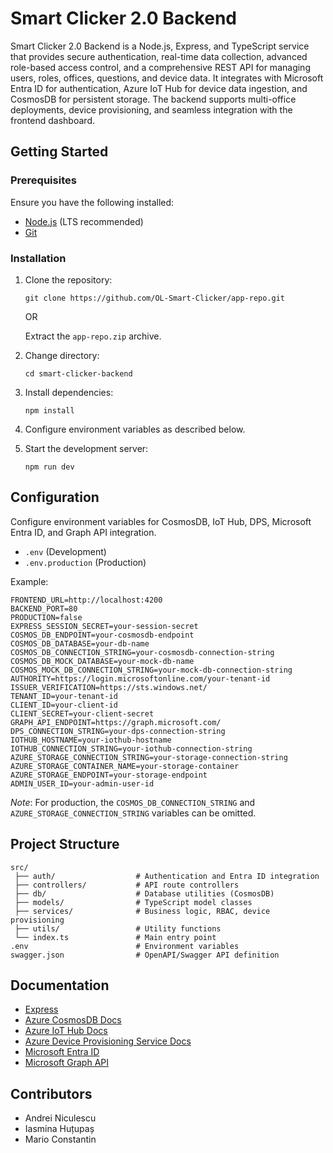 
# Smart Clicker 2.0 Backend

Smart Clicker 2.0 Backend is a Node.js, Express, and TypeScript service that provides secure authentication, real-time data collection, advanced role-based access control, and a comprehensive REST API for managing users, roles, offices, questions, and device data. It integrates with Microsoft Entra ID for authentication, Azure IoT Hub for device data ingestion, and CosmosDB for persistent storage. The backend supports multi-office deployments, device provisioning, and seamless integration with the frontend dashboard.

## Getting Started

### Prerequisites
Ensure you have the following installed:
- [Node.js](https://nodejs.org/) (LTS recommended)
- [Git](https://git-scm.com/)

### Installation
1. Clone the repository:
    ```
    git clone https://github.com/OL-Smart-Clicker/app-repo.git
    ```
    OR
    
    Extract the `app-repo.zip` archive.
2. Change directory:
    ```
    cd smart-clicker-backend
    ```
3. Install dependencies:
    ```
    npm install
    ```
4. Configure environment variables as described below.
5. Start the development server:
    ```
    npm run dev
    ```

## Configuration
Configure environment variables for CosmosDB, IoT Hub, DPS, Microsoft Entra ID, and Graph API integration.
- `.env` (Development)
- `.env.production` (Production)

Example:
```
FRONTEND_URL=http://localhost:4200
BACKEND_PORT=80
PRODUCTION=false
EXPRESS_SESSION_SECRET=your-session-secret
COSMOS_DB_ENDPOINT=your-cosmosdb-endpoint
COSMOS_DB_DATABASE=your-db-name
COSMOS_DB_CONNECTION_STRING=your-cosmosdb-connection-string
COSMOS_DB_MOCK_DATABASE=your-mock-db-name
COSMOS_MOCK_DB_CONNECTION_STRING=your-mock-db-connection-string
AUTHORITY=https://login.microsoftonline.com/your-tenant-id
ISSUER_VERIFICATION=https://sts.windows.net/
TENANT_ID=your-tenant-id
CLIENT_ID=your-client-id
CLIENT_SECRET=your-client-secret
GRAPH_API_ENDPOINT=https://graph.microsoft.com/
DPS_CONNECTION_STRING=your-dps-connection-string
IOTHUB_HOSTNAME=your-iothub-hostname
IOTHUB_CONNECTION_STRING=your-iothub-connection-string
AZURE_STORAGE_CONNECTION_STRING=your-storage-connection-string
AZURE_STORAGE_CONTAINER_NAME=your-storage-container
AZURE_STORAGE_ENDPOINT=your-storage-endpoint
ADMIN_USER_ID=your-admin-user-id
```

*Note*: For production, the `COSMOS_DB_CONNECTION_STRING` and `AZURE_STORAGE_CONNECTION_STRING` variables can be omitted. 

## Project Structure
```
src/
 ├── auth/                  # Authentication and Entra ID integration
 ├── controllers/           # API route controllers
 ├── db/                    # Database utilities (CosmosDB)
 ├── models/                # TypeScript model classes
 ├── services/              # Business logic, RBAC, device provisioning
 ├── utils/                 # Utility functions
 └── index.ts               # Main entry point
.env                        # Environment variables
swagger.json                # OpenAPI/Swagger API definition
```

## Documentation
- [Express](https://expressjs.com/)
- [Azure CosmosDB Docs](https://learn.microsoft.com/en-us/azure/cosmos-db/nosql/sdk-nodejs)
- [Azure IoT Hub Docs](https://learn.microsoft.com/en-us/azure/iot-hub/)
- [Azure Device Provisioning Service Docs](https://learn.microsoft.com/en-us/azure/iot-dps/)
- [Microsoft Entra ID](https://learn.microsoft.com/en-us/entra/identity/)
- [Microsoft Graph API](https://learn.microsoft.com/en-us/graph/overview)

## Contributors
- Andrei Niculescu
- Iasmina Huțupaș
- Mario Constantin